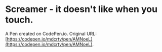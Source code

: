 # Screamer - it doesn't like when you touch.

A Pen created on CodePen.io. Original URL: [https://codepen.io/mdcrtv/pen/AMNoeL](https://codepen.io/mdcrtv/pen/AMNoeL).

